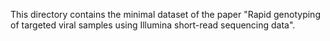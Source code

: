 This directory contains the minimal dataset of the paper "Rapid genotyping of targeted viral samples using Illumina short-read sequencing data".
